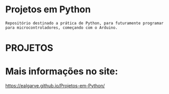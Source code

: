 # Projetos em Python
    Repositório destinado a prática de Python, para futuramente programar para microcontroladores, começando com o Arduino.

# PROJETOS

#   Mais informações no site:
https://ealgarve.github.io/Projetos-em-Python/
